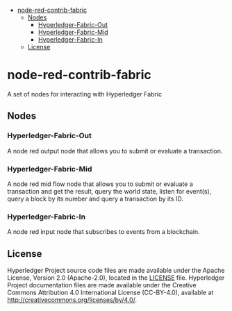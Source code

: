 - [node-red-contrib-fabric](#node-red-contrib-fabric)
  - [Nodes](#nodes)
    - [Hyperledger-Fabric-Out](#hyperledger-fabric-out)
    - [Hyperledger-Fabric-Mid](#hyperledger-fabric-mid)
    - [Hyperledger-Fabric-In](#hyperledger-fabric-in)
  - [License <a name="license"></a>](#license-a-name%22license%22a)
# node-red-contrib-fabric
A set of nodes for interacting with Hyperledger Fabric

## Nodes
### Hyperledger-Fabric-Out
A node red output node that allows you to submit or evaluate a transaction.

### Hyperledger-Fabric-Mid
A node red mid flow node that allows you to submit or evaluate a transaction and get the result, query the world state, listen for event(s), query a block by its number and query a transaction by its ID.

### Hyperledger-Fabric-In
A node red input node that subscribes to events from a blockchain.

## License <a name="license"></a>
Hyperledger Project source code files are made available under the Apache License, Version 2.0 (Apache-2.0), located in the [LICENSE](LICENSE.txt) file. Hyperledger Project documentation files are made available under the Creative Commons Attribution 4.0 International License (CC-BY-4.0), available at http://creativecommons.org/licenses/by/4.0/.
